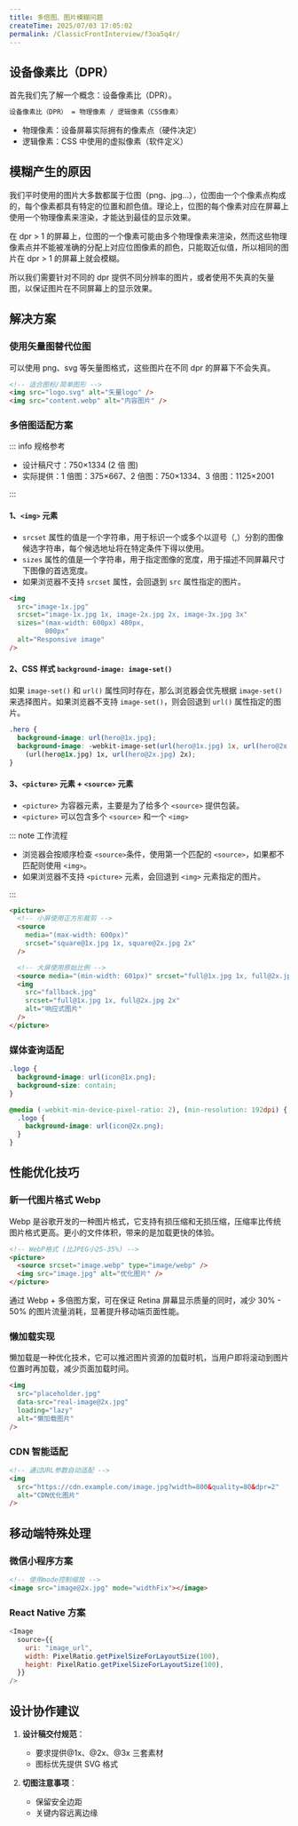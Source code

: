 ```yaml
---
title: 多倍图、图片模糊问题
createTime: 2025/07/03 17:05:02
permalink: /ClassicFrontInterview/f3oa5q4r/
---
```


## 设备像素比（DPR）

首先我们先了解一个概念：设备像素比（DPR）。

```bash
设备像素比（DPR） = 物理像素 / 逻辑像素（CSS像素）
```

- 物理像素：设备屏幕实际拥有的像素点（硬件决定）
- 逻辑像素：CSS 中使用的虚拟像素（软件定义）

## 模糊产生的原因

我们平时使用的图片大多数都属于位图（png、jpg...），位图由一个个像素点构成的，每个像素都具有特定的位置和颜色值。理论上，位图的每个像素对应在屏幕上使用一个物理像素来渲染，才能达到最佳的显示效果。

在 dpr > 1 的屏幕上，位图的一个像素可能由多个物理像素来渲染，然而这些物理像素点并不能被准确的分配上对应位图像素的颜色，只能取近似值，所以相同的图片在 dpr > 1 的屏幕上就会模糊。

所以我们需要针对不同的 dpr 提供不同分辨率的图片，或者使用不失真的矢量图，以保证图片在不同屏幕上的显示效果。

## 解决方案

### 使用矢量图替代位图

可以使用 png、svg 等矢量图格式，这些图片在不同 dpr 的屏幕下不会失真。

```html
<!-- 适合图标/简单图形 -->
<img src="logo.svg" alt="矢量logo" />
<img src="content.webp" alt="内容图片" />
```

### 多倍图适配方案

::: info 规格参考

- 设计稿尺寸：750×1334 (2 倍 图)
- 实际提供：1 倍图：375×667、2 倍图：750×1334、3 倍图：1125×2001

:::

#### 1、`<img>` 元素

- `srcset` 属性的值是一个字符串，用于标识一个或多个以逗号（,）分割的图像候选字符串，每个候选地址将在特定条件下得以使用。
- `sizes` 属性的值是一个字符串，用于指定图像的宽度，用于描述不同屏幕尺寸下图像的首选宽度。
- 如果浏览器不支持 `srcset` 属性，会回退到 `src` 属性指定的图片。

```html
<img
  src="image-1x.jpg"
  srcset="image-1x.jpg 1x, image-2x.jpg 2x, image-3x.jpg 3x"
  sizes="(max-width: 600px) 480px,
         800px"
  alt="Responsive image"
/>
```

#### 2、CSS 样式 `background-image: image-set()`

如果 `image-set()` 和 `url()` 属性同时存在，那么浏览器会优先根据 `image-set()` 来选择图片。如果浏览器不支持 `image-set()`，则会回退到 `url()` 属性指定的图片。

```css
.hero {
  background-image: url(hero@1x.jpg);
  background-image: -webkit-image-set(url(hero@1x.jpg) 1x, url(hero@2x.jpg) 2x);
    (url(hero@1x.jpg) 1x, url(hero@2x.jpg) 2x);
}
```

#### 3、`<picture>` 元素 + `<source>` 元素

- `<picture>` 为容器元素，主要是为了给多个 `<source>` 提供包装。
- `<picture>` 可以包含多个 `<source>` 和一个 `<img>`

::: note 工作流程

- 浏览器会按顺序检查 `<source>`条件，使用第一个匹配的 `<source>`，如果都不匹配则使用 `<img>`。
- 如果浏览器不支持 `<picture>` 元素，会回退到 `<img>` 元素指定的图片。

:::

```html
<picture>
  <!-- 小屏使用正方形裁剪 -->
  <source
    media="(max-width: 600px)"
    srcset="square@1x.jpg 1x, square@2x.jpg 2x"
  />

  <!-- 大屏使用原始比例 -->
  <source media="(min-width: 601px)" srcset="full@1x.jpg 1x, full@2x.jpg 2x" />
  <img
    src="fallback.jpg"
    srcset="full@1x.jpg 1x, full@2x.jpg 2x"
    alt="响应式图片"
  />
</picture>
```

### 媒体查询适配

```css
.logo {
  background-image: url(icon@1x.png);
  background-size: contain;
}

@media (-webkit-min-device-pixel-ratio: 2), (min-resolution: 192dpi) {
  .logo {
    background-image: url(icon@2x.png);
  }
}
```

## 性能优化技巧

### 新一代图片格式 Webp

Webp 是谷歌开发的一种图片格式，它支持有损压缩和无损压缩，压缩率比传统图片格式更高。更小的文件体积，带来的是加载更快的体验。

```html
<!-- WebP格式 (比JPEG小25-35%) -->
<picture>
  <source srcset="image.webp" type="image/webp" />
  <img src="image.jpg" alt="优化图片" />
</picture>
```

通过 Webp + 多倍图方案，可在保证 Retina 屏幕显示质量的同时，减少 30% - 50% 的图片流量消耗，显著提升移动端页面性能。

### 懒加载实现

懒加载是一种优化技术，它可以推迟图片资源的加载时机，当用户即将滚动到图片位置时再加载，减少页面加载时间。

```html
<img
  src="placeholder.jpg"
  data-src="real-image@2x.jpg"
  loading="lazy"
  alt="懒加载图片"
/>
```

### CDN 智能适配

```html
<!-- 通过URL参数自动适配 -->
<img
  src="https://cdn.example.com/image.jpg?width=800&quality=80&dpr=2"
  alt="CDN优化图片"
/>
```

## 移动端特殊处理

### 微信小程序方案

```html
<!-- 使用mode控制缩放 -->
<image src="image@2x.jpg" mode="widthFix"></image>
```

### React Native 方案

```javascript
<Image
  source={{
    uri: "image_url",
    width: PixelRatio.getPixelSizeForLayoutSize(100),
    height: PixelRatio.getPixelSizeForLayoutSize(100),
  }}
/>
```

## 设计协作建议

1. **设计稿交付规范**：

   - 要求提供@1x、@2x、@3x 三套素材
   - 图标优先提供 SVG 格式

2. **切图注意事项**：
   - 保留安全边距
   - 关键内容远离边缘
